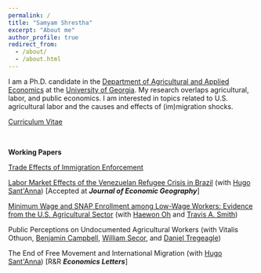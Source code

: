 ```yaml
---
permalink: /
title: "Samyam Shrestha"
excerpt: "About me"
author_profile: true
redirect_from: 
  - /about/
  - /about.html
---
```


I am a Ph.D. candidate in the [Department of Agricultural and Applied Economics](https://agecon.uga.edu/) at the [University of Georgia](https://uga.edu). My research overlaps agricultural, labor, and public economics. I am interested in topics related to U.S. agricultural labor and the causes and effects of (im)migration shocks.

[Curriculum Vitae](https://shsamyam.github.io/files/CV.pdf)

<p>&nbsp;</p>

**Working Papers**

[Trade Effects of Immigration Enforcement](https://shsamyam.github.io/files/Trade_Effects_Immigration_Enforcement.pdf)

[Labor Market Effects of the Venezuelan Refugee Crisis in Brazil](https://shsamyam.github.io/files/Labor_Market_Effects_Venezuelan_Refugee_Crisis.pdf) (with [Hugo Sant'Anna](https://hsantanna.org/)) [Accepted at <strong class="thin-bold">*Journal of Economic Geography*</strong>]

[Minimum Wage and SNAP Enrollment among Low-Wage Workers: Evidence from the U.S. Agricultural Sector](https://shsamyam.github.io/files/Min_Wage_SNAP_Enrollment.pdf) (with [Haewon Oh](https://sites.google.com/view/haewonoh/home) and [Travis A. Smith](https://sites.google.com/view/travisasmith/home))

Public Perceptions on Undocumented Agricultural Workers (with Vitalis Othuon, [Benjamin Campbell](https://agecon.uga.edu/people/faculty/benjamin-campbell.html), [William Secor](https://agecon.uga.edu/people/faculty/will-secor.html), and [Daniel Tregeagle](https://cals.ncsu.edu/agricultural-and-resource-economics/people/daniel-tregeagle/))

The End of Free Movement and International Migration (with [Hugo Sant'Anna](https://hsantanna.org/)) [R&R <strong class="thin-bold">*Economics Letters*</strong>]
